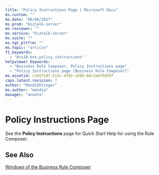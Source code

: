 ```yaml
---
title: "Policy Instructions Page | Microsoft Docs"
ms.custom: ""
ms.date: "06/08/2017"
ms.prod: "biztalk-server"
ms.reviewer: ""
ms.service: "biztalk-server"
ms.suite: ""
ms.tgt_pltfrm: ""
ms.topic: "article"
f1_keywords: 
  - "bts10.bre.policy.instructions"
helpviewer_keywords: 
  - "Business Rule Composer, Policy Instructions page"
  - "Policy Instructions page [Business Rule Composer]"
ms.assetid: c3e57c87-513c-4f82-a508-80c2a670d29f
caps.latest.revision: 7
author: "MandiOhlinger"
ms.author: "mandia"
manager: "anneta"
---
```

# Policy Instructions Page
See the **Policy Instructions** page for Quick Start Help for using the Rule Composer.  
  
## See Also  
 [Windows of the Business Rule Composer](../core/windows-of-the-business-rule-composer.md)